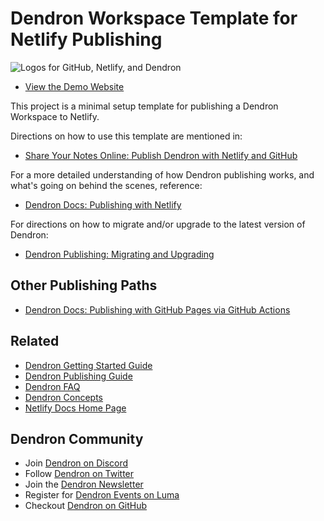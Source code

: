 # Dendron Workspace Template for Netlify Publishing

![Logos for GitHub, Netlify, and Dendron](https://org-dendron-public-assets.s3.amazonaws.com/images/blog-header-dendron-netlify.png)

- [View the Demo Website](https://link.dendron.so/netlify-demo)

This project is a minimal setup template for publishing a Dendron Workspace to Netlify.

Directions on how to use this template are mentioned in:
- [Share Your Notes Online: Publish Dendron with Netlify and GitHub](https://blog.dendron.so/notes/7h7zZkjF4Yqz8XSrHS1je)

For a more detailed understanding of how Dendron publishing works, and what's going on behind the scenes, reference:
- [Dendron Docs: Publishing with Netlify](https://wiki.dendron.so/notes/yetuum6o9wZi6eVJQBbQb)

For directions on how to migrate and/or upgrade to the latest version of Dendron:
- [Dendron Publishing: Migrating and Upgrading](https://wiki.dendron.so/notes/rYbs1qLh9VJBXCJlSzMt4/)

## Other Publishing Paths

- [Dendron Docs: Publishing with GitHub Pages via GitHub Actions](https://wiki.dendron.so/notes/FnK2ws6w1uaS1YzBUY3BR/)

## Related

* [Dendron Getting Started Guide](https://wiki.dendron.so/notes/678c77d9-ef2c-4537-97b5-64556d6337f1/)
* [Dendron Publishing Guide](https://wiki.dendron.so/notes/4ushYTDoX0TYQ1FDtGQSg/)
* [Dendron FAQ](https://wiki.dendron.so/notes/683740e3-70ce-4a47-a1f4-1f140e80b558/)
* [Dendron Concepts](https://wiki.dendron.so/notes/c6fd6bc4-7f75-4cbb-8f34-f7b99bfe2d50/)
* [Netlify Docs Home Page](https://docs.netlify.com/)

## Dendron Community

* Join [Dendron on Discord](https://link.dendron.so/discord)
* Follow [Dendron on Twitter](https://link.dendron.so/twitter)
* Join the [Dendron Newsletter](https://link.dendron.so/newsletter)
* Register for [Dendron Events on Luma](https://link.dendron.so/luma)
* Checkout [Dendron on GitHub](https://link.dendron.so/github)